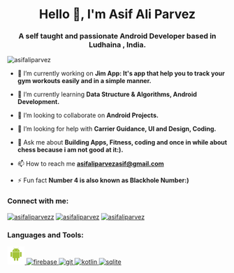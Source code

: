 <h1 align="center">Hello 👋, I'm Asif Ali Parvez</h1>
<h3 align="center">A self taught and passionate Android Developer based in Ludhaina , India.</h3>

<p align="left"> <img src="https://komarev.com/ghpvc/?username=asifaliparvez&label=Profile%20views&color=0e75b6&style=flat" alt="asifaliparvez" /> </p>

- 🔭 I’m currently working on **Jim App: It's app that help you to track your gym workouts easily and in a simple manner.**

- 🌱 I’m currently learning **Data Structure & Algorithms, Android Development.**

- 👯 I’m looking to collaborate on **Android Projects.**

- 🤝 I’m looking for help with **Carrier Guidance, UI and Design, Coding.**

- 💬 Ask me about **Building Apps, Fitness, coding and once in while about chess because i am not good at it:).**

- 📫 How to reach me **asifaliparvezasif@gmail.com**

- ⚡ Fun fact **Number 4 is also known as Blackhole Number:)**

<h3 align="left">Connect with me:</h3>
<p align="left">
<a href="https://twitter.com/asifaliparvezz" target="blank"><img align="center" src="https://raw.githubusercontent.com/rahuldkjain/github-profile-readme-generator/master/src/images/icons/Social/twitter.svg" alt="asifaliparvezz" height="30" width="40" /></a>
<a href="https://linkedin.com/in/asifaliparvez" target="blank"><img align="center" src="https://raw.githubusercontent.com/rahuldkjain/github-profile-readme-generator/master/src/images/icons/Social/linked-in-alt.svg" alt="asifaliparvez" height="30" width="40" /></a>
<a href="https://www.leetcode.com/asifaliparvez" target="blank"><img align="center" src="https://raw.githubusercontent.com/rahuldkjain/github-profile-readme-generator/master/src/images/icons/Social/leet-code.svg" alt="asifaliparvez" height="30" width="40" /></a>
</p>

<h3 align="left">Languages and Tools:</h3>
<p align="left"> <a href="https://developer.android.com" target="_blank" rel="noreferrer"> <img src="https://raw.githubusercontent.com/devicons/devicon/master/icons/android/android-original-wordmark.svg" alt="android" width="40" height="40"/> </a> <a href="https://firebase.google.com/" target="_blank" rel="noreferrer"> <img src="https://www.vectorlogo.zone/logos/firebase/firebase-icon.svg" alt="firebase" width="40" height="40"/> </a> <a href="https://git-scm.com/" target="_blank" rel="noreferrer"> <img src="https://www.vectorlogo.zone/logos/git-scm/git-scm-icon.svg" alt="git" width="40" height="40"/> </a> <a href="https://kotlinlang.org" target="_blank" rel="noreferrer"> <img src="https://www.vectorlogo.zone/logos/kotlinlang/kotlinlang-icon.svg" alt="kotlin" width="40" height="40"/> </a> <a href="https://www.sqlite.org/" target="_blank" rel="noreferrer"> <img src="https://www.vectorlogo.zone/logos/sqlite/sqlite-icon.svg" alt="sqlite" width="40" height="40"/> </a> </p>
